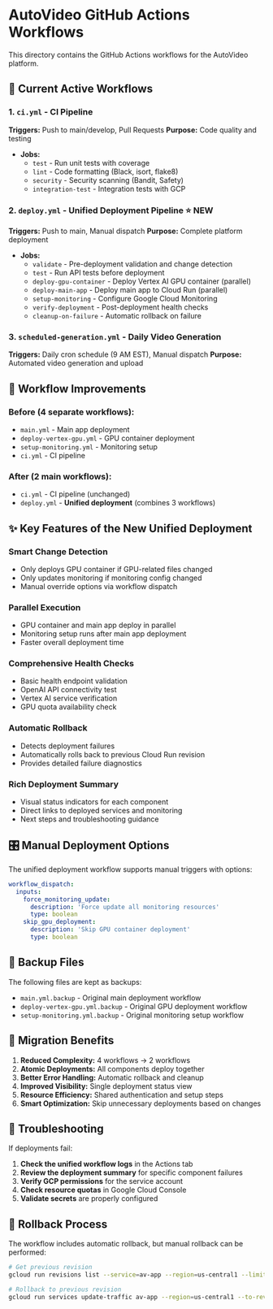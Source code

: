 # AutoVideo GitHub Actions Workflows

This directory contains the GitHub Actions workflows for the AutoVideo platform.

## 🚀 Current Active Workflows

### 1. `ci.yml` - CI Pipeline
**Triggers:** Push to main/develop, Pull Requests
**Purpose:** Code quality and testing
- **Jobs:**
  - `test` - Run unit tests with coverage
  - `lint` - Code formatting (Black, isort, flake8)
  - `security` - Security scanning (Bandit, Safety)
  - `integration-test` - Integration tests with GCP

### 2. `deploy.yml` - Unified Deployment Pipeline ⭐ **NEW**
**Triggers:** Push to main, Manual dispatch
**Purpose:** Complete platform deployment
- **Jobs:**
  - `validate` - Pre-deployment validation and change detection
  - `test` - Run API tests before deployment
  - `deploy-gpu-container` - Deploy Vertex AI GPU container (parallel)
  - `deploy-main-app` - Deploy main app to Cloud Run (parallel)
  - `setup-monitoring` - Configure Google Cloud Monitoring
  - `verify-deployment` - Post-deployment health checks
  - `cleanup-on-failure` - Automatic rollback on failure

### 3. `scheduled-generation.yml` - Daily Video Generation
**Triggers:** Daily cron schedule (9 AM EST), Manual dispatch
**Purpose:** Automated video generation and upload

## 🔄 Workflow Improvements

### **Before (4 separate workflows):**
- `main.yml` - Main app deployment
- `deploy-vertex-gpu.yml` - GPU container deployment
- `setup-monitoring.yml` - Monitoring setup
- `ci.yml` - CI pipeline

### **After (2 main workflows):**
- `ci.yml` - CI pipeline (unchanged)
- `deploy.yml` - **Unified deployment** (combines 3 workflows)

## ✨ Key Features of the New Unified Deployment

### **Smart Change Detection**
- Only deploys GPU container if GPU-related files changed
- Only updates monitoring if monitoring config changed
- Manual override options via workflow dispatch

### **Parallel Execution**
- GPU container and main app deploy in parallel
- Monitoring setup runs after main app deployment
- Faster overall deployment time

### **Comprehensive Health Checks**
- Basic health endpoint validation
- OpenAI API connectivity test
- Vertex AI service verification
- GPU quota availability check

### **Automatic Rollback**
- Detects deployment failures
- Automatically rolls back to previous Cloud Run revision
- Provides detailed failure diagnostics

### **Rich Deployment Summary**
- Visual status indicators for each component
- Direct links to deployed services and monitoring
- Next steps and troubleshooting guidance

## 🎛️ Manual Deployment Options

The unified deployment workflow supports manual triggers with options:

```yaml
workflow_dispatch:
  inputs:
    force_monitoring_update:
      description: 'Force update all monitoring resources'
      type: boolean
    skip_gpu_deployment:
      description: 'Skip GPU container deployment'
      type: boolean
```

## 📁 Backup Files

The following files are kept as backups:
- `main.yml.backup` - Original main deployment workflow
- `deploy-vertex-gpu.yml.backup` - Original GPU deployment workflow
- `setup-monitoring.yml.backup` - Original monitoring setup workflow

## 🔧 Migration Benefits

1. **Reduced Complexity:** 4 workflows → 2 workflows
2. **Atomic Deployments:** All components deploy together
3. **Better Error Handling:** Automatic rollback and cleanup
4. **Improved Visibility:** Single deployment status view
5. **Resource Efficiency:** Shared authentication and setup steps
6. **Smart Optimization:** Skip unnecessary deployments based on changes

## 🚨 Troubleshooting

If deployments fail:

1. **Check the unified workflow logs** in the Actions tab
2. **Review the deployment summary** for specific component failures
3. **Verify GCP permissions** for the service account
4. **Check resource quotas** in Google Cloud Console
5. **Validate secrets** are properly configured

## 🔄 Rollback Process

The workflow includes automatic rollback, but manual rollback can be performed:

```bash
# Get previous revision
gcloud run revisions list --service=av-app --region=us-central1 --limit=2

# Rollback to previous revision
gcloud run services update-traffic av-app --region=us-central1 --to-revisions=REVISION_NAME=100
``` 
